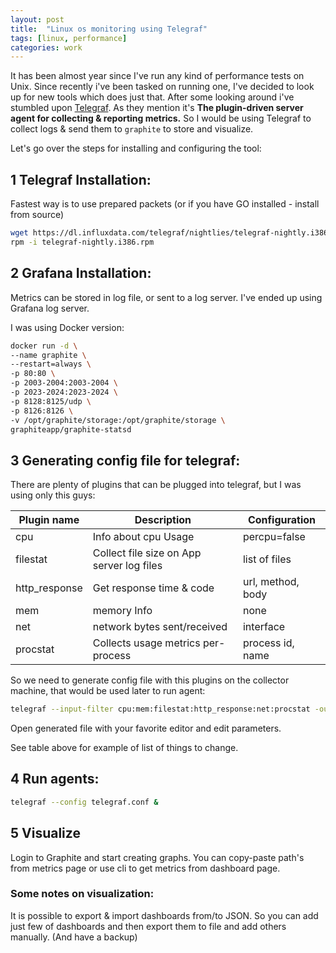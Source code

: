 ```yaml
---
layout: post
title:  "Linux os monitoring using Telegraf"
tags: [linux, performance]
categories: work
---
```


It has been almost year since I've run any kind of performance tests on Unix. Since recently i've been tasked on running one, I've decided to look up for new tools which does just that.
After some looking around i've stumbled upon [Telegraf][telegraf-link]. As they mention it's __The plugin-driven server agent for collecting & reporting metrics.__
So I would be using Telegraf to collect logs & send them to `graphite` to store and visualize. 


Let's go over the steps for installing and configuring the tool:

## 1 Telegraf Installation:
Fastest way is to use prepared packets (or if you have GO installed - install from source)
```bash
wget https://dl.influxdata.com/telegraf/nightlies/telegraf-nightly.i386.rpm &&\
rpm -i telegraf-nightly.i386.rpm
```
 
## 2 Grafana Installation:
Metrics can be stored in log file, or sent to a log server. I've ended up using Grafana log server.

I was using Docker version:

```bash
docker run -d \
--name graphite \
--restart=always \
-p 80:80 \
-p 2003-2004:2003-2004 \
-p 2023-2024:2023-2024 \
-p 8128:8125/udp \
-p 8126:8126 \
-v /opt/graphite/storage:/opt/graphite/storage \
graphiteapp/graphite-statsd
```

## 3 Generating config file for telegraf:
There are plenty of plugins that can be plugged into telegraf, but I was using only this guys:

| Plugin name   | Description                               | Configuration     |
| ------------- | ----------------------------------------- | ----------------- |
| cpu           | Info about cpu Usage                      | percpu=false      |
| filestat      | Collect file size on App server log files | list of files     |
| http_response | Get response time & code                  | url, method, body |
| mem           | memory Info                               | none              |
| net           | network bytes sent/received               | interface         |
| procstat      | Collects usage metrics per-process        | process id, name  |



So we need to generate config file with this plugins on the collector machine, that would be used later to run agent:

```bash
telegraf --input-filter cpu:mem:filestat:http_response:net:procstat -outputfilter graphite config > telegraf.conf
```

Open generated file with your favorite editor and edit parameters.

See table above for example of list of things to change. 

## 4 Run agents: 
```bash
telegraf --config telegraf.conf &
```

## 5 Visualize
Login to Graphite and start creating graphs. You can copy-paste path's from metrics page or use cli to get metrics from dashboard page.

### Some notes on visualization:
It is possible to export & import dashboards from/to JSON. So you can add just few of dashboards and then export them to file and add others manually. (And have a backup)









[telegraf-link]: https://github.com/influxdata/telegraf